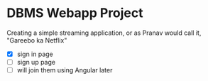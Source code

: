 # DBMS Webapp Project

Creating a simple streaming application, or as Pranav would call it, "Gareebo ka Netflix"

- [x] sign in page 
- [ ] sign up page
- [ ] will join them using Angular later
